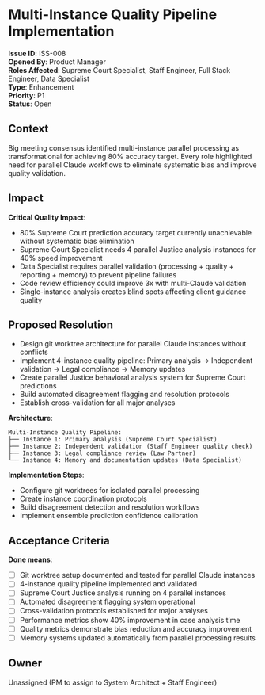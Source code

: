 # Multi-Instance Quality Pipeline Implementation
**Issue ID**: ISS-008  
**Opened By**: Product Manager  
**Roles Affected**: Supreme Court Specialist, Staff Engineer, Full Stack Engineer, Data Specialist  
**Type**: Enhancement  
**Priority**: P1  
**Status**: Open  

## Context  
Big meeting consensus identified multi-instance parallel processing as transformational for achieving 80% accuracy target. Every role highlighted need for parallel Claude workflows to eliminate systematic bias and improve quality validation.

## Impact  
**Critical Quality Impact**:
- 80% Supreme Court prediction accuracy target currently unachievable without systematic bias elimination
- Supreme Court Specialist needs 4 parallel Justice analysis instances for 40% speed improvement
- Data Specialist requires parallel validation (processing + quality + reporting + memory) to prevent pipeline failures
- Code review efficiency could improve 3x with multi-Claude validation
- Single-instance analysis creates blind spots affecting client guidance quality

## Proposed Resolution  
* Design git worktree architecture for parallel Claude instances without conflicts
* Implement 4-instance quality pipeline: Primary analysis → Independent validation → Legal compliance → Memory updates
* Create parallel Justice behavioral analysis system for Supreme Court predictions
* Build automated disagreement flagging and resolution protocols
* Establish cross-validation for all major analyses

**Architecture**:
```
Multi-Instance Quality Pipeline:
├── Instance 1: Primary analysis (Supreme Court Specialist)
├── Instance 2: Independent validation (Staff Engineer quality check)  
├── Instance 3: Legal compliance review (Law Partner)
└── Instance 4: Memory and documentation updates (Data Specialist)
```

**Implementation Steps**:
* Configure git worktrees for isolated parallel processing
* Create instance coordination protocols
* Build disagreement detection and resolution workflows
* Implement ensemble prediction confidence calibration

## Acceptance Criteria  
**Done means**:
- [ ] Git worktree setup documented and tested for parallel Claude instances
- [ ] 4-instance quality pipeline implemented and validated
- [ ] Supreme Court Justice analysis running on 4 parallel instances
- [ ] Automated disagreement flagging system operational
- [ ] Cross-validation protocols established for major analyses
- [ ] Performance metrics show 40% improvement in case analysis time
- [ ] Quality metrics demonstrate bias reduction and accuracy improvement
- [ ] Memory systems updated automatically from parallel processing results

## Owner  
Unassigned (PM to assign to System Architect + Staff Engineer)